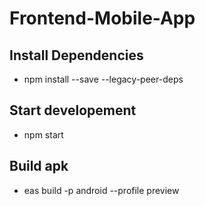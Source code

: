 # Frontend-Mobile-App

## Install Dependencies

- npm install --save --legacy-peer-deps

## Start developement

- npm start

## Build apk

- eas build -p android --profile preview
